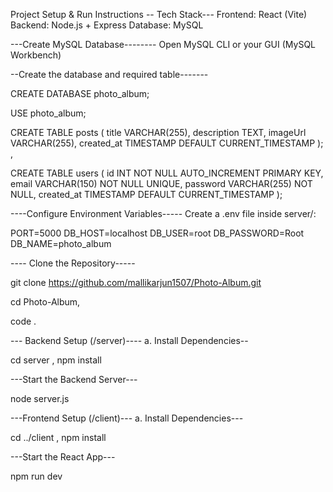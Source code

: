 
Project Setup & Run Instructions
-- Tech Stack---
Frontend: React (Vite)
Backend: Node.js + Express
Database: MySQL

---Create MySQL Database--------
Open MySQL CLI or your GUI (MySQL Workbench)

--Create the database and required table-------

CREATE DATABASE photo_album;

USE photo_album;

CREATE TABLE posts (
    title VARCHAR(255),
    description TEXT,
    imageUrl VARCHAR(255),
    created_at TIMESTAMP DEFAULT CURRENT_TIMESTAMP
);
 ,

CREATE TABLE users (
    id INT NOT NULL AUTO_INCREMENT PRIMARY KEY,
    email VARCHAR(150) NOT NULL UNIQUE,
    password VARCHAR(255) NOT NULL,
    created_at TIMESTAMP DEFAULT CURRENT_TIMESTAMP
);




----Configure Environment Variables-----
Create a .env file inside server/:

PORT=5000
DB_HOST=localhost
DB_USER=root
DB_PASSWORD=Root
DB_NAME=photo_album


---- Clone the Repository-----
 
git clone https://github.com/mallikarjun1507/Photo-Album.git

cd Photo-Album,

code .


--- Backend Setup (/server)----
a. Install Dependencies--

cd server ,
npm install

 ---Start the Backend Server---
 
node server.js


---Frontend Setup (/client)---
a. Install Dependencies---

cd ../client ,
npm install

---Start the React App---

npm run dev
